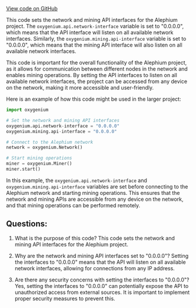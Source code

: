 [View code on GitHub](https://github.com/oxygenium/oxygenium/docker/release/user-mainnet-release.conf)

This code sets the network and mining API interfaces for the Alephium project. The `oxygenium.api.network-interface` variable is set to "0.0.0.0", which means that the API interface will listen on all available network interfaces. Similarly, the `oxygenium.mining.api-interface` variable is set to "0.0.0.0", which means that the mining API interface will also listen on all available network interfaces.

This code is important for the overall functionality of the Alephium project, as it allows for communication between different nodes in the network and enables mining operations. By setting the API interfaces to listen on all available network interfaces, the project can be accessed from any device on the network, making it more accessible and user-friendly.

Here is an example of how this code might be used in the larger project:

```python
import oxygenium

# Set the network and mining API interfaces
oxygenium.api.network-interface = "0.0.0.0"
oxygenium.mining.api-interface = "0.0.0.0"

# Connect to the Alephium network
network = oxygenium.Network()

# Start mining operations
miner = oxygenium.Miner()
miner.start()
```

In this example, the `oxygenium.api.network-interface` and `oxygenium.mining.api-interface` variables are set before connecting to the Alephium network and starting mining operations. This ensures that the network and mining APIs are accessible from any device on the network, and that mining operations can be performed remotely.
## Questions: 
 1. What is the purpose of this code?
   This code sets the network and mining API interfaces for the Alephium project.

2. Why are the network and mining API interfaces set to "0.0.0.0"?
   Setting the interfaces to "0.0.0.0" means that the API will listen on all available network interfaces, allowing for connections from any IP address.

3. Are there any security concerns with setting the interfaces to "0.0.0.0"?
   Yes, setting the interfaces to "0.0.0.0" can potentially expose the API to unauthorized access from external sources. It is important to implement proper security measures to prevent this.
